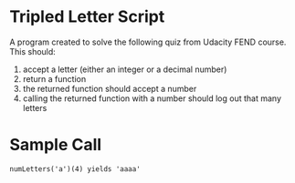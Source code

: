 # Tripled Letter Script
A program created to solve the following quiz from Udacity FEND course. This should:
1. accept a letter (either an integer or a decimal number)
2. return a function
3. the returned function should accept a number
4. calling the returned function with a number should log out that many letters

# Sample Call
`numLetters('a')(4) yields 'aaaa'`
